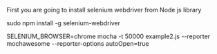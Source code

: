 First you are going to install selenium webdriver from Node js library

sudo npm install -g selenium-webdriver

SELENIUM_BROWSER=chrome mocha -t 50000 example2.js --reporter mochawesome --reporter-options autoOpen=true 